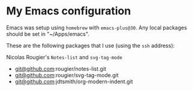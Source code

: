 # My Emacs configuration

Emacs was setup using `homebrew` with `emacs-plus@30`.
Any local packages should be set in "~/Apps/emacs". 

These are the following packages that I use (using the `ssh` address):

Nicolas Rougier's `Notes-list` and `svg-tag-mode`

- git@github.com:rougier/notes-list.git
- git@github.com:rougier/svg-tag-mode.git
- git@github.com:jdtsmith/org-modern-indent.git

